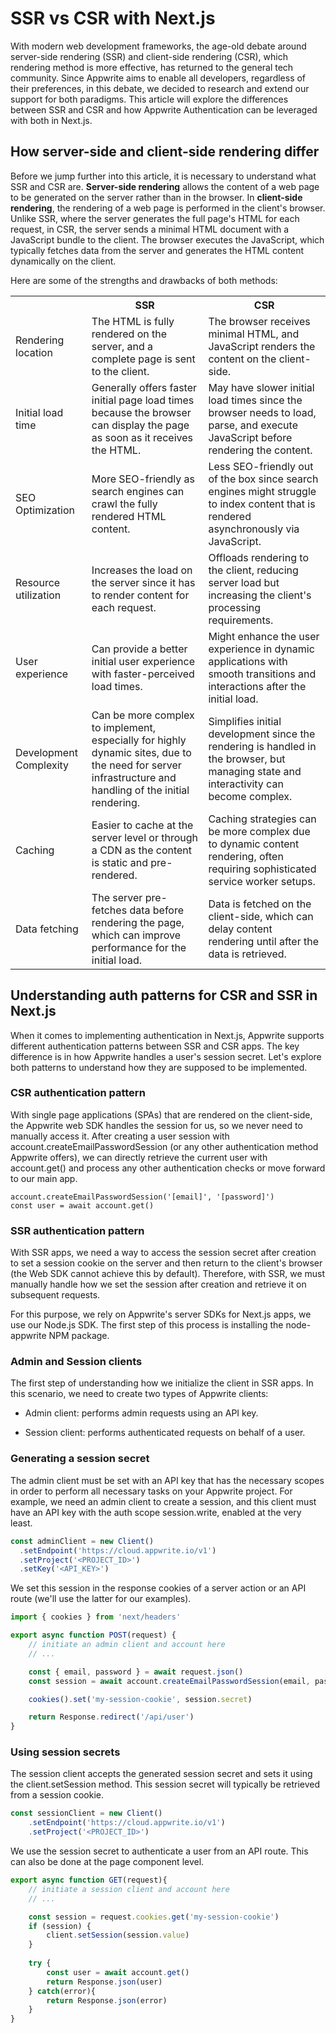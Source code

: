# SSR vs CSR with Next.js 


With modern web development frameworks, the age-old debate around server-side rendering (SSR) and client-side rendering (CSR), which rendering method is more effective, has returned to the general tech community. Since Appwrite aims to enable all developers, regardless of their preferences, in this debate, we decided to research and extend our support for both paradigms. This article will explore the differences between SSR and CSR and how Appwrite Authentication can be leveraged with both in Next.js.

How server-side and client-side rendering differ
------------------------------------------------

Before we jump further into this article, it is necessary to understand what SSR and CSR are. **Server-side rendering** allows the content of a web page to be generated on the server rather than in the browser. In **client-side rendering**, the rendering of a web page is performed in the client's browser. Unlike SSR, where the server generates the full page's HTML for each request, in CSR, the server sends a minimal HTML document with a JavaScript bundle to the client. The browser executes the JavaScript, which typically fetches data from the server and generates the HTML content dynamically on the client.

Here are some of the strengths and drawbacks of both methods:
<table>
  <tr>
    <th></th>
    <th>SSR</th>
    <th>CSR</th>
  </tr>
  <tr>
    <td>Rendering location</td>
    <td>The HTML is fully rendered on the server, and a complete page is sent to the client.</td>
    <td>The browser receives minimal HTML, and JavaScript renders the content on the client-side.</td>
  </tr>
  <tr>
    <td>Initial load time</td>
    <td>Generally offers faster initial page load times because the browser can display the page as soon as it receives the HTML.</td>
    <td>May have slower initial load times since the browser needs to load, parse, and execute JavaScript before rendering the content.</td>
  </tr>
  <tr>
    <td>SEO Optimization</td>
    <td>More SEO-friendly as search engines can crawl the fully rendered HTML content.</td>
    <td>Less SEO-friendly out of the box since search engines might struggle to index content that is rendered asynchronously via JavaScript.</td>
  </tr>
  <tr>
    <td>Resource utilization</td>
    <td>Increases the load on the server since it has to render content for each request.</td>
    <td>Offloads rendering to the client, reducing server load but increasing the client's processing requirements.</td>
  </tr>
  <tr>
    <td>User experience</td>
    <td>Can provide a better initial user experience with faster-perceived load times.</td>
    <td>Might enhance the user experience in dynamic applications with smooth transitions and interactions after the initial load.</td>
  </tr>
  <tr>
    <td>Development Complexity</td>
    <td>Can be more complex to implement, especially for highly dynamic sites, due to the need for server infrastructure and handling of the initial rendering.</td>
    <td>Simplifies initial development since the rendering is handled in the browser, but managing state and interactivity can become complex.</td>
  </tr>
  <tr>
    <td>Caching</td>
    <td>Easier to cache at the server level or through a CDN as the content is static and pre-rendered.</td>
    <td>Caching strategies can be more complex due to dynamic content rendering, often requiring sophisticated service worker setups.</td>
  </tr>
  <tr>
    <td>Data fetching</td>
    <td>The server pre-fetches data before rendering the page, which can improve performance for the initial load.</td>
    <td>Data is fetched on the client-side, which can delay content rendering until after the data is retrieved.</td>
  </tr>
</table>


Understanding auth patterns for CSR and SSR in Next.js
------------------------------------------------------

When it comes to implementing authentication in Next.js, Appwrite supports different authentication patterns between SSR and CSR apps. The key difference is in how Appwrite handles a user's session secret. Let's explore both patterns to understand how they are supposed to be implemented.

### CSR authentication pattern

With single page applications (SPAs) that are rendered on the client-side, the Appwrite web SDK handles the session for us, so we never need to manually access it. After creating a user session with account.createEmailPasswordSession (or any other authentication method Appwrite offers), we can directly retrieve the current user with account.get() and process any other authentication checks or move forward to our main app.

```
account.createEmailPasswordSession('[email]', '[password]')
const user = await account.get()

```


### SSR authentication pattern

With SSR apps, we need a way to access the session secret after creation to set a session cookie on the server and then return to the client's browser (the Web SDK cannot achieve this by default). Therefore, with SSR, we must manually handle how we set the session after creation and retrieve it on subsequent requests.

For this purpose, we rely on Appwrite's server SDKs for Next.js apps, we use our Node.js SDK. The first step of this process is installing the node-appwrite NPM package.

### Admin and Session clients

The first step of understanding how we initialize the client in SSR apps. In this scenario, we need to create two types of Appwrite clients:

*   Admin client: performs admin requests using an API key.
    
*   Session client: performs authenticated requests on behalf of a user.
    

### Generating a session secret

The admin client must be set with an API key that has the necessary scopes in order to perform all necessary tasks on your Appwrite project. For example, we need an admin client to create a session, and this client must have an API key with the auth scope session.write, enabled at the very least.

```js
const adminClient = new Client()
  .setEndpoint('https://cloud.appwrite.io/v1')
  .setProject('<PROJECT_ID>')
  .setKey('<API_KEY>')

```


We set this session in the response cookies of a server action or an API route (we'll use the latter for our examples).

```js
import { cookies } from 'next/headers'

export async function POST(request) {
    // initiate an admin client and account here
    // ...

    const { email, password } = await request.json()
    const session = await account.createEmailPasswordSession(email, password)

    cookies().set('my-session-cookie', session.secret)

    return Response.redirect('/api/user')
}

```


### Using session secrets

The session client accepts the generated session secret and sets it using the client.setSession method. This session secret will typically be retrieved from a session cookie.

```js
const sessionClient = new Client()
    .setEndpoint('https://cloud.appwrite.io/v1')
    .setProject('<PROJECT_ID>')

```


We use the session secret to authenticate a user from an API route. This can also be done at the page component level.

```js
export async function GET(request){
    // initiate a session client and account here
    // ...

    const session = request.cookies.get('my-session-cookie')
    if (session) {
        client.setSession(session.value)
    }
    
    try {
        const user = await account.get()
        return Response.json(user)
    } catch(error){
        return Response.json(error)
    }
}

```
